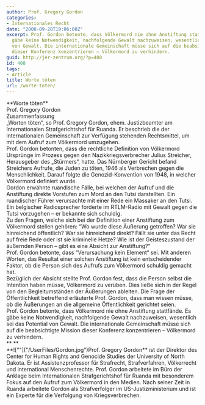 ```yaml
---
author: Prof. Gregory Gordon
categories:
- Internationales Recht
date: "2008-09-28T19:06:00Z"
excerpt: Prof. Gordon betonte, dass Völkermord nie ohne Anstiftung stattfände. Es
  gäbe keine Notwendigkeit, nachfolgende Gewalt nachzuweisen, wesentlich sei das Potential
  von Gewalt. Die internationale Gemeinschaft müsse sich auf die beabsichtigte Mission
  dieser Konferenz konzentrieren – Völkermord zu verhindern.
guid: http://jer-zentrum.org/?p=408
id: 408
tags:
- Article
title: Worte töten
url: /worte-toten/
---
```


<div align=""center"">**<font size=""3"">Worte töten</font>**</div><div align=""center""><font size=""3"">Prof. Gregory Gordon</font></div><div align=""center""><font size=""3""></font></div><div align=""center""><font size=""3"">Zusammenfassung</font></div><div><font size=""3""> </font></div><div><font size=""3"">„Worten töten“, so Prof. Gregory Gordon, ehem. Justizbeamter am Internationalen Strafgerichtshof für Ruanda. Er beschrieb die der internationalen Gemeinschaft zur Verfügung stehenden Rechtsmittel, um mit dem Aufruf zum Völkermord umzugehen.</font></div><div><font size=""3""> </font></div><div><font size=""3"">Prof. Gordon betonten, dass die rechtliche Definition von Völkermord Ursprünge im Prozess gegen den Nazikkriegsverbrecher Julius Streicher, Herausgeber des „Stürmers“, hatte. Das Nürnberger Gericht befand Streichers Aufrufe, die Juden zu töten, 1946 als Verbrechen gegen die Menschlichkeit. Darauf folgte die Genozid-Konvention von 1948, in welcher Völkermord definiert wurde.</font></div><div><font size=""3""> </font></div><div><font size=""3"">Gordon erwähnte ruandische Fälle, bei welchen der Aufruf und die Anstiftung direkte Vorstufen zum Mord an den Tutsi darstellten. Ein ruandischer Führer verursachte mit einer Rede ein Massaker an den Tutsi. Ein belgischer Radiosprecher forderte im RTLM-Radio mit Gewalt gegen die Tutsi vorzugehen – er bekannte sich schuldig.</font></div><div><font size=""3""> </font></div><div><font size=""3"">Zu den Fragen, welche sich bei der Definition einer Anstiftung zum Völkermord stellen gehören: “Wo wurde diese Äußerung getroffen? War sie hinreichend öffentlich? War sie hinreichend direkt? Fällt sie unter das Recht auf freie Rede oder ist sie kriminelle Hetze? Wie ist der Geisteszustand der äußernden Person – gibt es eine Absicht zur Anstiftung?“</font></div><div><font size=""3""> </font></div><div><font size=""3"">Prof. Gordon betonte, dass “Verursachung kein Element“ sei. Mit anderen Worten, das Resultat einer solchen Anstiftung ist kein entscheidender Faktor, ob die Person sich des Aufrufs zum Völkermord schuldig gemacht hat.</font></div><div><font size=""3""> </font></div><div><font size=""3"">Bezüglich der Absicht stellte Prof. Gordon fest, dass die Person selbst die Intention haben müsse, Völkermord zu verüben. Dies ließe sich in der Regel von den Begleitumständen der Äußerungen ableiten. Die Frage der Öffentlichkeit betreffend erläuterte Prof. Gordon, dass man wissen müsse, ob die Äußerungen an die allgemeine Öffentlichkeit gerichtet seien.</font></div><div><font size=""3""> </font></div><div><font size=""3"">Prof. Gordon betonte, dass Völkermord nie ohne Anstiftung stattfände. Es gäbe keine Notwendigkeit, nachfolgende Gewalt nachzuweisen, wesentlich sei das Potential von Gewalt. Die internationale Gemeinschaft müsse sich auf die beabsichtigte Mission dieser Konferenz konzentrieren – Völkermord zu verhindern.</font></div><div>**<font size=""3""> </font>**</div><div><font size=""3"">**![""]("/UserFiles/Gordon.jpg")Prof. Gregory Gordon** ist der Direktor des Center for Human Rights and Genocide Studies der University of North Dakota. Er ist Assistenzprofessor für Strafrecht, Strafverfahren, Völkerrecht und international Menschenrechte. Prof. Gordon arbeitete im Büro der Anklage beim Internationalen Strafgerichtshof für Ruanda mit besonderem Fokus auf den Aufruf zum Völkermord in den Medien. Nach seiner Zeit in Ruanda arbeitete Gordon als Strafverfolger im US-Justizministerium und ist ein Experte für die Verfolgung von Kriegsverbrechen.</font></div>